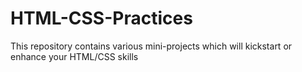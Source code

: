 # HTML-CSS-Practices
This repository contains various mini-projects which will kickstart or enhance your HTML/CSS skills

